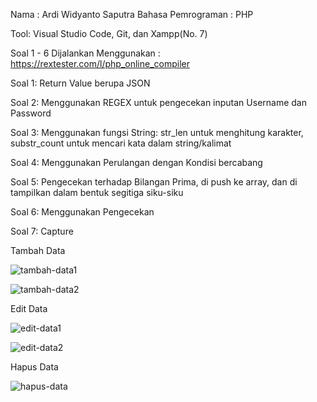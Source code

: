 Nama : Ardi Widyanto Saputra
Bahasa Pemrograman : PHP

Tool: Visual Studio Code, Git, dan Xampp(No. 7)

Soal 1 - 6 Dijalankan Menggunakan : https://rextester.com/l/php_online_compiler

Soal 1: Return Value berupa JSON

Soal 2: Menggunakan REGEX untuk pengecekan inputan Username dan Password

Soal 3: Menggunakan fungsi String: str_len untuk menghitung karakter, substr_count untuk mencari kata dalam string/kalimat

Soal 4: Menggunakan Perulangan dengan Kondisi bercabang

Soal 5: Pengecekan terhadap Bilangan Prima, di push ke array, dan di tampilkan dalam bentuk segitiga siku-siku

Soal 6: Menggunakan Pengecekan

Soal 7: Capture

Tambah Data

![tambah-data1](https://i.ibb.co/6n6r6gH/tambah-data1.png)

![tambah-data2](https://i.ibb.co/zXH09tZ/tambah-data2.png)

Edit Data

![edit-data1](https://i.ibb.co/y0wySv4/edit-data1.png)

![edit-data2](https://i.ibb.co/sFb605R/edit-data2.png)

Hapus Data

![hapus-data](https://i.ibb.co/QCQkDTD/delete-data1.png)